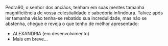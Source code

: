 Pedra90, o senhor dos anciãos, tenham em suas mentes tamanha magnificiência de vossa celestialidade e sabedoria infindoura.
Talvez após ler tamanha visão tenha-se rebatido sua incredulidade, mas não se abstenha, chegue e reveja o que tenho de melhor apresentado:
- ALEXANDRIA (em desenvolvimento)
- Mais em breve...

